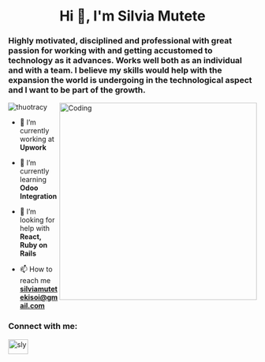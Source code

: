 <h1 align="center">Hi 👋, I'm Silvia Mutete</h1>
<h3>Highly motivated, disciplined and professional with great passion for working with and getting accustomed to technology as it advances. Works well both as an individual and with a team. I believe my skills would help with the expansion the world is undergoing in the technological aspect and I want to be part of the growth.</h3>
<img align="right" alt="Coding" width="400"  src="https://i.pinimg.com/originals/34/fb/b9/34fbb9aa7bfeb8df98412067d64c2029.gif"/>

<p align="left"> <img src="https://komarev.com/ghpvc/?username=thuotracy&label=Profile%20views&color=0e75b6&style=flat" alt="thuotracy" " /> </p>

- 🔭 I’m currently working at **Upwork**

- 🌱 I’m currently learning **Odoo Integration**

- 🤝 I’m looking for help with **React, Ruby on Rails**

- 📫 How to reach me **silviamutetekisoi@gmail.com**

<h3 align="left">Connect with me:</h3>
<p align="left">
<a href="https://www.linkedin.com/in/silvia-mutete-06b397203/" target="blank"><img align="center" src="https://raw.githubusercontent.com/rahuldkjain/github-profile-readme-generator/master/src/images/icons/Social/linked-in-alt.svg" alt="sly" height="30" width="40" /></a>
</p>

<br>



<br>

